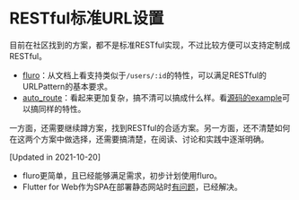 # RESTful标准URL设置

目前在社区找到的方案，都不是标准RESTful实现，不过比较方便可以支持定制成RESTful。

- [fluro](https://pub.dev/packages/fluro)：从文档上看支持类似于`/users/:id`的特性，可以满足RESTful的URLPattern的基本要求。
- [auto_route](https://pub.dev/packages/auto_route)：看起来更加复杂，搞不清可以搞成什么样。看[源码的example](https://github.com/Milad-Akarie/auto_route_library/blob/master/auto_route/example/lib/web/router/web_router.dart)可以搞同样的特性。

一方面，还需要继续蹲方案，找到RESTful的合适方案。另一方面，还不清楚如何在这两个方案中做选择，还需要搞清楚，在阅读、讨论和实践中逐渐明确。

[Updated in 2021-10-20]

- fluro更简单，且已经能够满足需求，初步计划使用fluro。
- Flutter for Web作为SPA在部署静态网站时[有问题](https://cloud.tencent.com/document/product/436/56555#.E9.9D.99.E6.80.81.E7.BD.91.E7.AB.99.E5.8A.9F.E8.83.BD.E9.85.8D.E5.90.88.E5.89.8D.E7.AB.AF-vue-.E6.A1.86.E6.9E.B6.E4.B8.80.E8.B5.B7.E4.BD.BF.E7.94.A8.EF.BC.8C.E5.BD.93.E8.B7.AF.E7.94.B1.E8.AE.BE.E7.BD.AE.E4.B8.BA-history-.E6.A8.A1.E5.BC.8F.EF.BC.8C.E5.88.B7.E6.96.B0.E9.A1.B5.E9.9D.A2.E9.81.87.E5.88.B0404.E9.97.AE.E9.A2.98.E6.80.8E.E4.B9.88.E5.8A.9E.EF.BC.9F)，已经解决。
